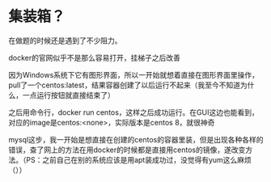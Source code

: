 # 集装箱？

在做题的时候还是遇到了不少阻力。

docker的官网似乎不是那么容易打开，挂梯子之后改善

因为Windows系统下它有图形界面，所以一开始就想着直接在图形界面里操作，pull了一个centos:latest，结果容器创建了以后运行不起来（我至今不知道为什么，一点运行按钮就直接结束了）

之后用命令行，docker run centos，这样之后成功运行。在GUI这边也能看到，对应的image是centos:\<none>，实际版本是centos 8，就很神奇

mysql这步，我一开始是想直接在创建的centos的容器里装，但是出现各种各样的错误，查了网上的方法在用docker的时候都是直接用centos的镜像，遂改变方法。（PS：之前自己在别的系统应该是用apt装成功过，没觉得有yum这么麻烦（））